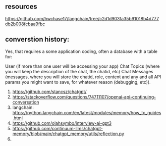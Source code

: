 

## resources
https://github.com/hwchase17/langchain/tree/c2d1d903fa35b91018b4d777db2b008fcbaa9fbc


## converstion history:
Yes, that requires a some application coding, often a database with a table for:

User (if more than one user will be accessing your app)
Chat Topics (where you will keep the description of the chat, the chatid, etc)
Chat Messages (messages, where you will store the chatid, role, content and any and all API params you might want to save, for whatever reason (debugging, etc)).


1. https://github.com/stancsz/chatgpt/
2. https://stackoverflow.com/questions/74711107/openai-api-continuing-conversation
3. langchain: https://python.langchain.com/en/latest/modules/memory/how_to_guides.html
4. https://github.com/olahsymbo/interview-ai-gpt3
5. https://github.com/continuum-llms/chatgpt-memory/blob/main/chatgpt_memory/utils/reflection.py
6. 
